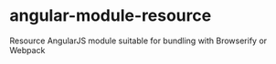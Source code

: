 angular-module-resource
=======================

Resource AngularJS module suitable for bundling with Browserify or Webpack
